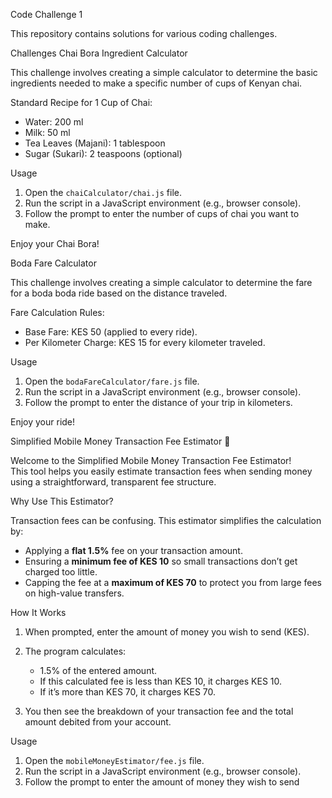 Code Challenge 1

This repository contains solutions for various coding challenges.

Challenges
Chai Bora Ingredient Calculator

This challenge involves creating a simple calculator to determine the basic ingredients needed to make a specific number of cups of Kenyan chai.

Standard Recipe for 1 Cup of Chai:
- Water: 200 ml
- Milk: 50 ml
- Tea Leaves (Majani): 1 tablespoon
- Sugar (Sukari): 2 teaspoons (optional)

Usage
1. Open the `chaiCalculator/chai.js` file.
2. Run the script in a JavaScript environment (e.g., browser console).
3. Follow the prompt to enter the number of cups of chai you want to make.

Enjoy your Chai Bora!

Boda Fare Calculator

This challenge involves creating a simple calculator to determine the fare for a boda boda ride based on the distance traveled.

Fare Calculation Rules:
- Base Fare: KES 50 (applied to every ride).
- Per Kilometer Charge: KES 15 for every kilometer traveled.

Usage
1. Open the `bodaFareCalculator/fare.js` file.
2. Run the script in a JavaScript environment (e.g., browser console).
3. Follow the prompt to enter the distance of your trip in kilometers.

Enjoy your ride!

Simplified Mobile Money Transaction Fee Estimator 📱

Welcome to the Simplified Mobile Money Transaction Fee Estimator!  
This tool helps you easily estimate transaction fees when sending money using a straightforward, transparent fee structure.

 Why Use This Estimator?

Transaction fees can be confusing. This estimator simplifies the calculation by:

- Applying a **flat 1.5%** fee on your transaction amount.
- Ensuring a **minimum fee of KES 10** so small transactions don’t get charged too little.
- Capping the fee at a **maximum of KES 70** to protect you from large fees on high-value transfers.


How It Works

1. When prompted, enter the amount of money you wish to send (KES).

2. The program calculates:
   - 1.5% of the entered amount.
   - If this calculated fee is less than KES 10, it charges KES 10.
   - If it’s more than KES 70, it charges KES 70.
   
3. You then see the breakdown of your transaction fee and the total amount debited from your account.

Usage
1. Open the `mobileMoneyEstimator/fee.js` file.
2. Run the script in a JavaScript environment (e.g., browser console).
3. Follow the prompt to enter the amount of money they wish to send
